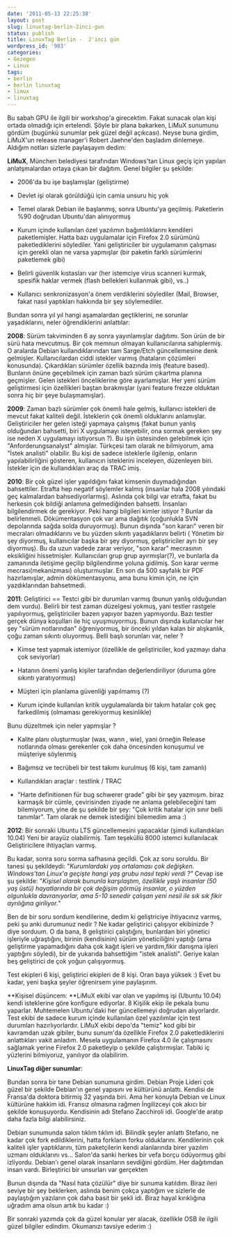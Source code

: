 ```yaml
---
date: '2011-05-13 22:25:38'
layout: post
slug: linuxtag-berlin-2inci-gun
status: publish
title: LinuxTag Berlin -  2'inci gün
wordpress_id: '983'
categories:
- Gezegen
- Linux
tags:
- berlin
- berlin linuxtag
- limux
- linuxtag
---
```


Bu sabah GPU ile ilgili bir workshop'a girecektim. Fakat sunacak olan kişi ortada olmadığı için ertelendi. Şöyle bir plana bakarken, LiMuX sunumunu gördüm (bugünkü sunumlar pek güzel değil açıkcası). Neyse buna girdim, LiMuX'un release manager'i Robert Jaehne'den başladım dinlemeye. Aldığım notları sizlerle paylaşayım dedim:

**LiMuX**, München belediyesi tarafından Windows'tan Linux geçiş için yapılan anlatşmalardan ortaya çıkan bir dağıtım. Genel bilgiler şu şekilde:




	
  * 2006'da bu işe başlamışlar (geliştirme)


	
  * Devlet işi olarak görüldüğü için camia unsuru hiç yok


	
  * Temel olarak Debian ile başlanmış, sonra Ubuntu'ya geçilmiş. Paketlerin %90 doğrudan Ubuntu'dan alınıyormuş


	
  * Kurum içinde kullanılan özel yazılımın bağımlılıklarını kendileri paketlemişler. Hatta bazı uygulamalar için Firefox 2.0 sürümünü paketlediklerini söylediler. Yani geliştiriciler bir uygulamanın çalışması için gerekli olan ne varsa yapmışlar (bir paketin farklı sürümlerini paketlemek gibi)


	
  * Belirli güvenlik kıstasları var (her istemciye virus scanneri kurmak, spesifik haklar vermek (flash bellekleri kullanmak gibi), vs..)


	
  * Kullanıcı senkronizasyon'a önem verdiklerini söylediler (Mail, Browser, fakat nasıl yaptıkları hakkında bir şey söylemediler.




Bundan sonra yıl yıl hangi aşamalardan geçtiklerini, ne sorunlar yaşadıklarını, neler öğrendiklerini anlattılar:

**2008**:
    Sürüm takviminden 6 ay sonra yayınlamışlar dağıtımı. Son ürün de bir sürü hata mevcutmuş. Bir çok memnun olmayan kullanıcılarına sahiplermiş. O aralarda Debian kullandıklarından tam Sarge/Etch güncellemesine denk gelmişler.  Kullanıcılardan ciddi istekler varmış (hataların çözümleri konusunda).  Çıkardıkları sürümler özellik bazında imiş (feature based). Bunların önüne geçebilmek için zaman bazlı sürüm çıkartma planına geçmişler. Gelen istekleri önceliklerine göre ayarlamışlar. Her yeni sürüm geliştirmesi için özellikleri baştan bırakmışlar (yani feature frezze olduktan sonra hiç bir şeye bulaşmamışlar).  

**2009**:
    Zaman bazlı sürümler çok önemli hale gelmiş, kullanıcı istekleri de mevcut fakat kaliteli değil. İsteklerin çok önemli olduklarını anlamışlar. Geliştiriciler her gelen isteği yapmaya çalışmış (fakat bunun yanlış olduğundan bahsetti, biri X uygulamayı isteyebilir, ona sormak gereken şey ise neden X uygulamayı istiyorsun ?). Bu işin üstesinden gelebilmek için "Anforderungsanalyst" almışlar. Türkçesi tam olarak ne bilmiyorum, ama "İstek analisti" olabilir.  Bu kişi de sadece isteklerle ilgilenip, onların yapılabilirliğini gösteren, kullanıcın isteklerini inceleyen, düzenleyen biri. İstekler için de kullandıkları araç da TRAC imiş.

**2010**:
    Bir çok güzel işler yapıldığını fakat kimsenin duymadığından bahsettiler. Etrafta hep negatif söylemler kalmış (insanlar hala 2008 yılındaki geç kalmalardan bahsediyorlarmış). Aslında çok bilgi var etrafta, fakat bu herkesin çok bildiği anlamına gelmediğinden bahsetti. İnsanları bilgilendirmek de gerekiyor.  Peki hangi bilgileri kimler istiyor ? Bunlar da belirlenmeli. Dökümentasyon çok var ama dağıtık (çoğunlukla SVN depolarında sağda solda duruyormuş).  Bunun dışında "son kararı" veren bir mecraları olmadıklarını ve bu yüzden sıkıntı yaşadıklarını belirti ( Yönetim bir şey diyormuş, kullanıcılar başka bir şey diyormuş, geliştiriciler ayrı bir şey diyormuş). Bu da uzun vadede zarar veriyor, "son karar" mecrasının eksikliğini hissetmişler. Kullanıcıları grup grup ayırmışlar(?), ve bunlarla da zamanında iletişime geçilip bilgilendirme yoluna gidilmiş. Son karar verme mecrası(mekanizması) oluşturmuşlar. En son da 500 sayfalık bir PDF hazırlamışlar, admin dökümentasyonu, ama bunu kimin için, ne için yazdıklarından bahsetmedi.

**2011**:
    Geliştirici == Testci gibi bir durumları varmış (bunun yanlış olduğundan dem vurdu). Belirli bir test zaman düzelgesi yokmuş, yani testler rastgele yapılıyormuş, geliştiriciler bazen yapıyor bazen yapmıyordu. Bazı testler gerçek dünya koşulları ile hiç uyuşmuyormuş.  Bunun dışında kullanıcılar her şey "sürüm notlarından" öğreniyormuş, bir önceki yıldan kalan bir alışkanlık, çoğu zaman sıkıntı oluyormuş. Belli başlı sorunları var, neler ?



	
  * Kimse test yapmak istemiyor (özellikle de geliştiriciler, kod yazmayı daha çok seviyorlar)


	
  * Hatanın önemi yanlış kişiler tarafından değerlendiriliyor (duruma göre sıkıntı yaratıyormuş)


	
  * Müşteri için planlama güvenliği yapılmamış (?)


	
  * Kurum içinde kullanılan kritik uygulamalarda bir takım hatalar çok geç farkedilmiş (olmaması gerekiyormuş kesinlikle)



Bunu düzeltmek için neler yapmışlar ?
	

  * Kalite planı oluşturmuşlar (was, wann , wie), yani örneğin Release notlarında olması gerekenler çok daha öncesinden konuşumul ve müşteriye söylenmiş


	
  * Bağımsız ve tecrübeli bir test takımı kurulmuş (6 kişi, tam zamanlı)


	
  * Kullandıkları araçlar : testlink / TRAC


	
  * "Harte definitionen für bug schwerer grade" gibi bir şey yazmışım.  biraz karmaşık bir cümle, çevirisinden ziyade ne anlama gelebileceğini tam bilemiyorum, yine de şu şekilde bir şey: "Çok kritik hatalar için sınır belli tanımlar". Tam olarak ne demek istediğini bilemedim ama :)



**2012**:
    Bir sonraki Ubuntu LTS güncellemesini yapacaklar (şimdi kullandıkları 10.04)
    Yeni bir arayüz olabilirmiş.
    Tam teşeküllü 8000 istemci kullanılacak
    Geliştiricilere ihtiyaçları varmış.


Bu kadar, sonra soru sorma safhasına geçildi. Çok az soru soruldu. Bir tanesi şu şekildeydi:
 "_Kurumlardaki yaş ortalaması çok değişken. Windows'tan Linux'a geçişte hangi yaş grubu nasıl tepki verdi ?"_ Cevap ise şu şekilde: "_Kişisel olarak bununla karşılaştım, özellikle yaşlı insanlar (50 yaş üstü) hayatlarında bir çok değişim görmüş insanlar, o yüzden olgunlukla davranıyorlar, ama 5-10 senedir çalışan yeni nesil ile sık sık fikir ayrılığına giriliyor._"

Ben de bir soru sordum kendilerine, dedim ki geliştriciye ihtiyacınız varmış, peki şu anki durumunuz nedir ? Ne kadar geliştirici çalışıyor ekibinizde ? diye sorduum. 
O da bana,  8 geliştirici çalıştığını, bunlardan biri yönetici işleriyle uğraştığını, birinin (kendisinin) sürüm yöneticiliğini yaptığı (ama geliştirme yapamadığını daha çok kağıt işleri ve yardım,fikir danışma işleri yaptığını söyledi), bir de yukarıda bahsettiğim "istek analisti". Geriye kalan beş geliştirici de çok yoğun çalışıyormuş.

Test ekipleri 6 kişi, geliştirici ekipleri de 8 kişi. Oran baya yüksek :) Evet bu kadar, yeni başka şeyler öğrenirsem yine paylaşırım.

**Kişisel düşüncem:
**LiMuX ekibi var olan ve yapılmış işi (Ubuntu 10.04) kendi isteklerine göre konfigure ediyorlar. 8 Kişilik ekip ile pekala bunu yaparlar. Muhtemelen Ubuntu'daki her güncellemeyi doğrudan alıyorlardır. Test ekibi de sadece kurum içinde kullanılan özel yazılımlar için test durumları hazırlıyorlardır. LiMuX ekibi depo'da "temiz" kod gibi bir kavramdan uzak gibiler, bunu sunum'da özellikle Firefox 2.0 paketlediklerini anlattıkları vakit anladım. Mesela uygulamanın Firefox 4.0 ile çalışmasını sağlamak yerine Firefox 2.0 paketleyip o şekilde çalıştırmışlar. Tabiki iç yüzlerini bilmiyoruz, yanılıyor da olabilirim.

**LinuxTag diğer sunumlar**:

Bundan sonra bir tane Debian sunumuna girdim. Debian Proje Lideri çok güzel bir şekilde Debian'ın genel yapısını ve kültürünü anlattı. Kendisi de Fransa'da doktora bitirmiş 32 yaşında biri. Ama her konuyla Debian ve Linux kültürüne hakkim idi. Fransız olmasına rağmen İngilizceyi çok akıcı bir şekilde konuşuyordu. Kendisinin adı Stefano Zacchiroli idi. Google'de aratıp daha fazla bilgi alabilirsiniz. 

Debian sunumunda salon tıklım tıklım idi. Bilindik şeyler anlattı Stefano, ne kadar çok fork edildiklerini, hatta forkların forku olduklarını. Kendilerinin çok kaliteli işler yaptıklarını, tüm paketçilerin kendi alanlarında birer yazılım uzmanı olduklarını vs... Salon'da sanki herkes bir vefa borçu ödüyormuş gibi izliyordu. Debian'ı genel olarak insanların sevdiğini gördüm. Her dağıtımdan insan vardı. Birleştirici bir unsurları var gerçekten

Bunun dışında da "Nasıl hata çözülür" diye bir sunuma katıldım. Biraz ileri seviye bir şey beklerken, aslında benim çokça yaptığım ve sizlerle de paylaştığım yazıların çok daha basit bir şekli idi. Biraz hayal kırıklığına uğradım ama olsun artık bu kadar :)

Bir sonraki yazımda çok da güzel konular yer alacak, özellikle OSB ile ilgili güzel bilgiler edindim. Okumanızı tavsiye ederim :)









